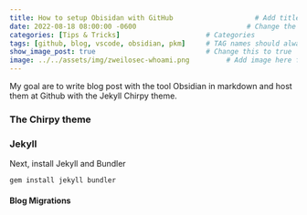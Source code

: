 ```yaml
---
title: How to setup Obisidan with GitHub                    # Add title of the machine here
date: 2022-08-18 08:00:00 -0600                           # Change the date to match completion date
categories: [Tips & Tricks]                     # Categories
tags: [github, blog, vscode, obsidian, pkm]     # TAG names should always be lowercase; add relevant tags
show_image_post: true                           # Change this to true
image: ../../assets/img/zweilosec-whoami.png         # Add image here for post preview image
---
```


My goal are to write blog post with the tool Obsidian in markdown and host them at Github with the Jekyll Chirpy theme.

### The Chirpy theme

### Jekyll

Next, install Jekyll and Bundler

```
gem install jekyll bundler
```

#### Blog Migrations